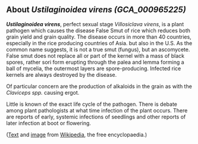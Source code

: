 About *Ustilaginoidea virens (GCA\_000965225)* 
----------------------------------------------



***Ustilaginoidea virens***, perfect sexual stage *Villosiclava virens*,
is a plant pathogen which causes the disease False Smut of rice which
reduces both grain yield and grain quality. The disease occurs in more
than 40 countries, especially in the rice producing countries of Asia.
but also in the U.S. As the common name suggests, it is not a true smut
(fungus), but an ascomycete. False smut does not replace all or part of
the kernel with a mass of black spores, rather sori form erupting
through the palea and lemma forming a ball of mycelia, the outermost
layers are spore-producing. Infected rice kernels are always destroyed
by the disease.

Of particular concern are the production of alkaloids in the grain as
with the *Claviceps spp.* causing ergot.

Little is known of the exact life cycle of the pathogen. There is debate
among plant pathologists at what time infection of the plant occurs.
There are reports of early, systemic infections of seedlings and other
reports of later infection at boot or flowering.

([Text](http://en.wikipedia.org/wiki/Ustilaginoidea_virens) and
[image](https://commons.wikimedia.org/wiki/File:U.Virens.jpg) from
[Wikipedia](http://en.wikipedia.org/), the free encyclopaedia.)
